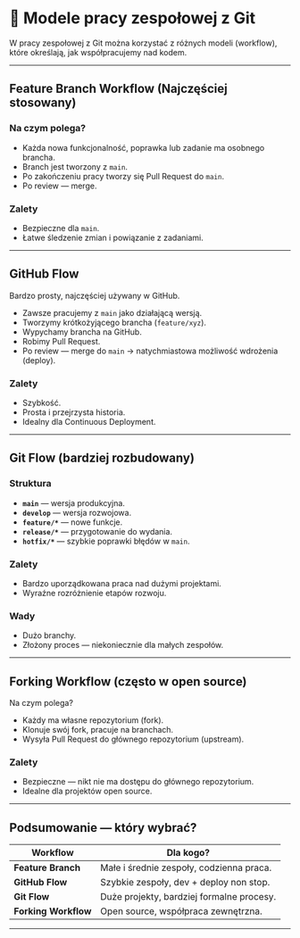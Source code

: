 # 👥 Modele pracy zespołowej z Git

W pracy zespołowej z Git można korzystać z różnych modeli (workflow), które określają, jak współpracujemy nad kodem.

---

## Feature Branch Workflow (Najczęściej stosowany)

 ### Na czym polega?

- Każda nowa funkcjonalność, poprawka lub zadanie ma osobnego brancha.
- Branch jest tworzony z `main`.
- Po zakończeniu pracy tworzy się Pull Request do `main`.
- Po review — merge.

### Zalety
- Bezpieczne dla `main`.
- Łatwe śledzenie zmian i powiązanie z zadaniami.

---

## GitHub Flow

Bardzo prosty, najczęściej używany w GitHub.

- Zawsze pracujemy z `main` jako działającą wersją.
- Tworzymy krótkożyjącego brancha (`feature/xyz`).
- Wypychamy brancha na GitHub.
- Robimy Pull Request.
- Po review — merge do `main` → natychmiastowa możliwość wdrożenia (deploy).

### Zalety
- Szybkość.
- Prosta i przejrzysta historia.
- Idealny dla Continuous Deployment.

---

##  Git Flow (bardziej rozbudowany)

### Struktura

- **`main`** — wersja produkcyjna.
- **`develop`** — wersja rozwojowa.
- **`feature/*`** — nowe funkcje.
- **`release/*`** — przygotowanie do wydania.
- **`hotfix/*`** — szybkie poprawki błędów w `main`.

### Zalety
- Bardzo uporządkowana praca nad dużymi projektami.
- Wyraźne rozróżnienie etapów rozwoju.

### Wady
- Dużo branchy.
- Złożony proces — niekoniecznie dla małych zespołów.

---

## Forking Workflow (często w open source)

 Na czym polega?

- Każdy ma własne repozytorium (fork).
- Klonuje swój fork, pracuje na branchach.
- Wysyła Pull Request do głównego repozytorium (upstream).

### Zalety
- Bezpieczne — nikt nie ma dostępu do głównego repozytorium.
- Idealne dla projektów open source.

---

## Podsumowanie — który wybrać?

| Workflow               | Dla kogo?                                |
|------------------------|-------------------------------------------|
| **Feature Branch**      | Małe i średnie zespoły, codzienna praca. |
| **GitHub Flow**         | Szybkie zespoły, dev + deploy non stop.  |
| **Git Flow**            | Duże projekty, bardziej formalne procesy.|
| **Forking Workflow**    | Open source, współpraca zewnętrzna.      |

---